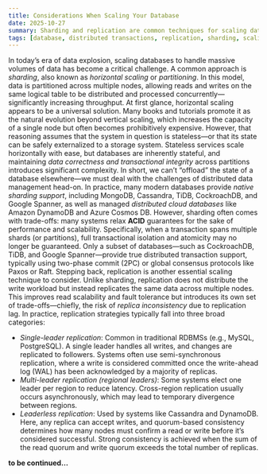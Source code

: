 ```yaml
---
title: Considerations When Scaling Your Database
date: 2025-10-27
summary: Sharding and replication are common techniques for scaling databases, but they come with trade-offs in consistency and complexity.
tags: [database, distributed transactions, replication, sharding, scaling]
---
```

In today’s era of data explosion, scaling databases to handle massive volumes of data has become a critical challenge. A common approach is *sharding*, also known as *horizontal scaling* or *partitioning*. In this model, data is partitioned across multiple nodes, allowing reads and writes on the same logical table to be distributed and processed concurrently—significantly increasing throughput.
At first glance, horizontal scaling appears to be a universal solution. Many books and tutorials promote it as the natural evolution beyond vertical scaling, which increases the capacity of a single node but often becomes prohibitively expensive. However, that reasoning assumes that the system in question is stateless—or that its state can be safely externalized to a storage system. Stateless services scale horizontally with ease, but databases are inherently stateful, and maintaining *data correctness and transactional integrity* across partitions introduces significant complexity. In short, we can’t “offload” the state of a database elsewhere—we must deal with the challenges of distributed data management head-on.
In practice, many modern databases provide *native sharding support*, including MongoDB, Cassandra, TiDB, CockroachDB, and Google Spanner, as well as managed *distributed cloud databases* like Amazon DynamoDB and Azure Cosmos DB. However, sharding often comes with trade-offs: many systems relax **ACID** guarantees for the sake of performance and scalability. Specifically, when a transaction spans multiple shards (or partitions), full transactional isolation and atomicity may no longer be guaranteed. Only a subset of databases—such as CockroachDB, TiDB, and Google Spanner—provide true distributed transaction support, typically using two-phase commit (2PC) or global consensus protocols like Paxos or Raft.
Stepping back, replication is another essential scaling technique to consider. Unlike sharding, replication does not distribute the write workload but instead replicates the same data across multiple nodes. This improves read scalability and fault tolerance but introduces its own set of trade-offs—chiefly, the risk of *replica inconsistency* due to replication lag.
In practice, replication strategies typically fall into three broad categories:
- *Single-leader replication*: Common in traditional RDBMSs (e.g., MySQL, PostgreSQL). A single leader handles all writes, and changes are replicated to followers. Systems often use semi-synchronous replication, where a write is considered committed once the write-ahead log (WAL) has been acknowledged by a majority of replicas.
- *Multi-leader replication (regional leaders)*: Some systems elect one leader per region to reduce latency. Cross-region replication usually occurs asynchronously, which may lead to temporary divergence between regions.
- *Leaderless replication*: Used by systems like Cassandra and DynamoDB. Here, any replica can accept writes, and quorum-based consistency determines how many nodes must confirm a read or write before it’s considered successful. Strong consistency is achieved when the sum of the read quorum and write quorum exceeds the total number of replicas.

**to be continued…**

